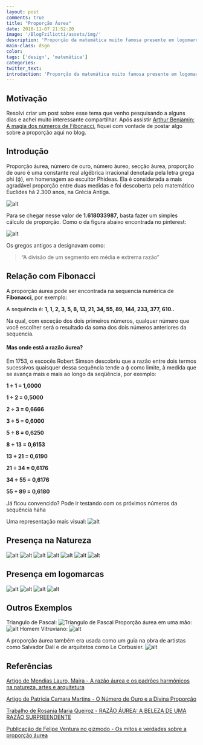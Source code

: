 ```yaml
---
layout: post
comments: true
title: "Proporção Áurea"
date: 2018-11-07 21:52:20
image: '/BlogFziliotti/assets/img/'
description: 'Proporção da matemática muito famosa presente em logomarcas, pinturas, esculturas e até mesmo na natureza.'
main-class: dsgn
color:
tags: ['design', 'matemática']
categories:
twitter_text:
introduction: 'Proporção da matemática muito famosa presente em logomarcas, pinturas, esculturas e até mesmo na natureza.'
---
```


## Motivação

Resolvi criar um post sobre esse tema que venho pesquisando a alguns dias e achei muito interessante compartilhar. Após assistir [Arthur Benjamin: A magia dos números de Fibonacci](https://www.youtube.com/watch?v=SjSHVDfXHQ4), fiquei com vontade de postar algo sobre a proporção aqui no blog.
 

## Introdução
Proporção áurea, número de ouro, número áureo, secção áurea, proporção de ouro é uma constante real algébrica irracional denotada pela letra grega phi (ϕ), em homenagem ao escultor Phideas.
Ela é considerada a mais agradável proporção entre duas medidas e foi descoberta pelo matemático Euclides há 2.300 anos, na Grécia Antiga.

![alt](/BlogFziliotti/assets/img/design/propAurea.png)

Para se chegar nesse valor de **1.618033987**, basta fazer um simples cálculo de proporção. Como o da figura abaixo encontrada no pinterest:

![alt](/BlogFziliotti/assets/img/design/calculoPropAurea.jpg)

Os gregos antigos a designavam como:
> “A divisão de um segmento em média e extrema razão” 
  

## Relação com Fibonacci

A proporção áurea pode ser encontrada na sequencia numérica de **Fibonacci**, por exemplo:

A sequência é:
**1, 1, 2, 3, 5, 8, 13, 21, 34, 55, 89, 144, 233, 377, 610..**

Na qual, com exceção dos dois primeiros números, qualquer número que você escolher será o resultado da soma dos dois números anteriores da sequencia.

#### Mas onde está a razão áurea?
Em 1753, o escocês Robert Simson descobriu que a razão entre dois
termos sucessivos quaisquer dessa sequência tende a ϕ como limite, à medida que se avança mais e mais ao longo da seqüência, por exemplo:

**1 ÷ 1 = 1,0000**

**1 ÷ 2 = 0,5000**

**2 ÷ 3 = 0,6666**

**3 ÷ 5 = 0,6000**

**5 ÷ 8 = 0,6250**

**8 ÷ 13 = 0,6153**

**13 ÷ 21 = 0,6190**

**21 ÷ 34 = 0,6176**

**34 ÷ 55 = 0,6176**

**55 ÷ 89 = 0,6180**

Já ficou convencido? Pode ir testando com os próximos números da sequência haha

Uma representação mais visual:
![alt](/BlogFziliotti/assets/img/design/propAurea18.jpg)


## Presença na Natureza

![alt](/BlogFziliotti/assets/img/design/propAurea01.jpg)
![alt](/BlogFziliotti/assets/img/design/propAurea02.jpg)
![alt](/BlogFziliotti/assets/img/design/propAurea03.jpg)
![alt](/BlogFziliotti/assets/img/design/propAurea04.jpg)
![alt](/BlogFziliotti/assets/img/design/propAurea05.jpg)
![alt](/BlogFziliotti/assets/img/design/propAurea06.jpg)
![alt](/BlogFziliotti/assets/img/design/propAurea07.jpg)


## Presença em logomarcas

![alt](/BlogFziliotti/assets/img/design/propAurea10.jpg)
![alt](/BlogFziliotti/assets/img/design/propAurea11.jpg)
![alt](/BlogFziliotti/assets/img/design/propAurea12.jpg)
![alt](/BlogFziliotti/assets/img/design/propAurea15.png)
<!-- ![alt](/BlogFziliotti/assets/img/design/propAurea14.png)
![alt](/BlogFziliotti/assets/img/design/propAurea13.png)
![alt](/BlogFziliotti/assets/img/design/propAurea16.png) -->



## Outros Exemplos
Triangulo de Pascal:
![Triangulo de Pascal](/BlogFziliotti/assets/img/design/propAurea17.png)
Proporção áurea em uma mão:
![alt](/BlogFziliotti/assets/img/design/propAurea19.jpg)
Homem Vitruviano: 
![alt](/BlogFziliotti/assets/img/design/propAurea20.png)

A proporção áurea também era usada como um guia na obra de artistas como Salvador Dalí e de arquitetos como Le Corbusier.
![alt](/BlogFziliotti/assets/img/design/propAurea20.jpg)

## Referências

[Artigo de Mendias Lauro, Maira - A razão áurea e os padrões harmônicos na natureza, artes e arquitetura](http://www.redalyc.org/pdf/810/81000304.pdf)

[Artigo de Patricia Camara Martins - O Número de Ouro e a Divina Proporção ](http://projetos.unioeste.br/cursos/cascavel/matematica/xxiisam/artigos/20.pdf)

[Trabalho de Rosania Maria Queiroz - RAZÃO ÁUREA: A BELEZA DE UMA RAZÃO SURPREENDENTE  ](http://www.uel.br/projetos/matessencial/superior/pde/rosania-razao-aurea.pdf)

[Publicação de Felipe Ventura no gizmodo - Os mitos e verdades sobre a proporção áurea](https://gizmodo.uol.com.br/mitos-proporcao-aurea/)